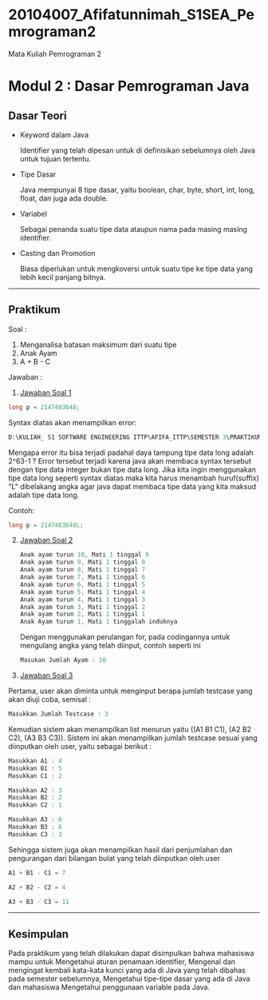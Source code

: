 # 20104007_Afifatunnimah_S1SEA_Pemrograman2
Mata Kuliah Pemrograman 2
# Modul 2 : Dasar Pemrograman Java

## Dasar Teori
* Keyword dalam Java

  Identifier yang telah dipesan untuk di definisikan sebelumnya oleh Java untuk tujuan tertentu.
* Tipe Dasar

  Java mempunyai 8 tipe dasar, yaitu boolean, char, byte, short, int, long, float, dan juga ada double.
* Variabel

  Sebagai penanda suatu tipe data ataupun nama pada masing masing identifier.
* Casting dan Promotion

  Biasa diperlukan untuk mengkoversi untuk suatu tipe ke tipe data yang lebih kecil panjang bitnya.

<hr>

## Praktikum
Soal : 
1. Menganalisa batasan maksimum dari suatu tipe
2. Anak Ayam
3. A + B - C

Jawaban :
1. [Jawaban Soal 1](https://github.com/Afifafa/20104007_Afifatunnimah_S1SEA_Pemrograman2/blob/modul2/src/modul2/latihan/BigInteger.java)

  ```java
  long p = 2147483648;
  ```
  
  Syntax diatas akan menampilkan error:
  ```java
  D:\KULIAH_ S1 SOFTWARE ENGINEERING ITTP\AFIFA_ITTP\SEMESTER 3\PRAKTIKUM PEMROGRAMAN 2\20104007_Afifatunnimah_S1SEA_Pemrograman2 modul2.latihan.BigInteger error: integer number   too large: 2147483648
  ```
  
  Mengapa error itu bisa terjadi padahal daya tampung tipe data long adalah 2^63-1 ? Error tersebut terjadi karena java akan membaca syntax tersebut dengan tipe data integer   bukan tipe data long. Jika kita ingin menggunakan tipe data long seperti syntax diatas maka kita harus menambah huruf(suffix) "L" dibelakang angka agar java dapat membaca     tipe data yang kita maksud adalah tipe data long.

  Contoh:
  ```java
  long p = 2147483648L;
  ```
  


2. [Jawaban Soal 2](https://github.com/Afifafa/20104007_Afifatunnimah_S1SEA_Pemrograman2/blob/modul2/src/modul2/latihan/AnakAyam.java)
   
   ```java
   Anak ayam turun 10, Mati 1 tinggal 9
   Anak ayam turun 9, Mati 1 tinggal 8
   Anak ayam turun 8, Mati 1 tinggal 7
   Anak ayam turun 7, Mati 1 tinggal 6
   Anak ayam turun 6, Mati 1 tinggal 5
   Anak ayam turun 5, Mati 1 tinggal 4
   Anak ayam turun 4, Mati 1 tinggal 3
   Anak ayam turun 3, Mati 1 tinggal 2
   Anak ayam turun 2, Mati 1 tinggal 1
   Anak Ayam turun 1, Mati 1 tinggalah induknya
   ```
   
   
   Dengan menggunakan perulangan for, pada codingannya untuk mengulang angka yang telah  diinput, contoh seperti ini 
   ```java
   Masukan Jumlah Ayam : 10
   ```
   
   
3. [Jawaban Soal 3](https://github.com/Afifafa/20104007_Afifatunnimah_S1SEA_Pemrograman2/blob/modul2/src/modul2/latihan/Abc.java)

  Pertama, user akan diminta untuk menginput berapa jumlah testcase yang akan diuji coba, semisal :
  
  ```java
  Masukkan Jumlah Testcase : 3
  ```
  Kemudian sistem akan menampilkan list menurun yaitu ((A1 B1 C1), (A2 B2 C2), (A3 B3 C3)). Sistem ini akan menampilkan jumlah testcase sesuai yang diinputkan oleh user, yaitu sebagai berikut :
  
  ```java
  Masukkan A1 : 4
  Masukkan B1 : 5
  Masukkan C1 : 2

  Masukkan A2 : 3
  Masukkan B2 : 2
  Masukkan C2 : 1

  Masukkan A3 : 6
  Masukkan B3 : 8
  Masukkan C3 : 3
  ```
  Sehingga sistem juga akan menampilkan hasil dari penjumlahan dan pengurangan dari bilangan bulat yang telah diinputkan oleh user
  
  ```java
  A1 + B1 - C1 = 7

  A2 + B2 - C2 = 4

  A3 + B3 - C3 = 11
  ```

<hr>

## Kesimpulan
  Pada praktikum yang telah dilakukan dapat disimpulkan bahwa mahasiswa mampu untuk
  Mengetahui aturan penamaan identifier, Mengenal dan mengingat kembali kata-kata kunci yang ada di Java yang telah dibahas pada semester sebelumnya, Mengetahui tipe-tipe dasar   yang ada di Java dan mahasiswa Mengetahui penggunaan variable pada Java.
